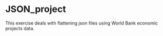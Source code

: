 # JSON_project
This exercise deals with flattening json files using World Bank economic projects data.
